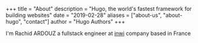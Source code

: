 +++
title = "About"
description = "Hugo, the world's fastest framework for building websites"
date = "2019-02-28"
aliases = ["about-us", "about-hugo", "contact"]
author = "Hugo Authors"
+++

I'm Rachid ARDOUZ a fullstack engineer at [inwi](https://inwi.ma) company based in France
